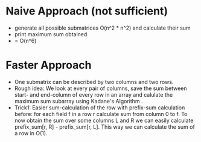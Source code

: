 # Naive Approach (not sufficient)

- generate all possible submatrices O(n^2 * n^2) and calculate their sum
- print maximum sum obtained
- = O(n^6)
# Faster Approach

- One submatrix can be described by two columns and two rows.
- Rough idea: We look at every pair of columns, save the sum between start- and end-column of every row in an array and calulate the maximum sum subarray using Kadane's Algorithm .
- Trick1: Easier sum-calculation of the row with prefix-sum calculation before: for each field f in a row r calculate sum from column 0 to f. To now obtain the sum over some columns L and R we can easily calculate prefix_sum[r, R] - prefix_sum[r, L]. This way we can calculate the sum of a row in O(1).
